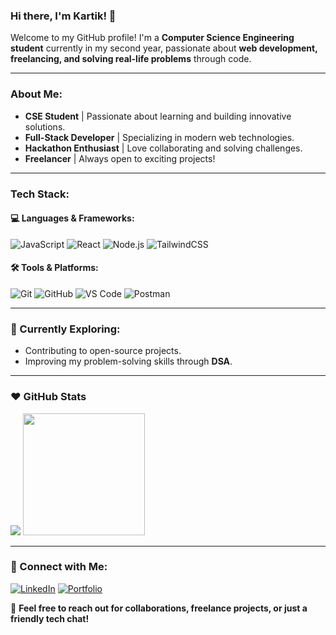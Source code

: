 ### Hi there, I'm Kartik! 👋

Welcome to my GitHub profile! I'm a **Computer Science Engineering student** currently in my second year, passionate about **web development, freelancing, and solving real-life problems** through code.

---

###  About Me:
-  **CSE Student** | Passionate about learning and building innovative solutions.
-  **Full-Stack Developer** | Specializing in modern web technologies.
-  **Hackathon Enthusiast** | Love collaborating and solving challenges.
-  **Freelancer** | Always open to exciting projects!

---

###  Tech Stack:
#### 💻 Languages & Frameworks:
![JavaScript](https://img.shields.io/badge/JavaScript-%23F7DF1E.svg?style=for-the-badge&logo=javascript&logoColor=black)
![React](https://img.shields.io/badge/React-%2361DAFB.svg?style=for-the-badge&logo=react&logoColor=black)
![Node.js](https://img.shields.io/badge/Node.js-%23339933.svg?style=for-the-badge&logo=node.js&logoColor=white)
![TailwindCSS](https://img.shields.io/badge/TailwindCSS-%2338B2AC.svg?style=for-the-badge&logo=tailwind-css&logoColor=white)

#### 🛠️ Tools & Platforms:
![Git](https://img.shields.io/badge/Git-%23F05032.svg?style=for-the-badge&logo=git&logoColor=white)
![GitHub](https://img.shields.io/badge/GitHub-%23181717.svg?style=for-the-badge&logo=github&logoColor=white)
![VS Code](https://img.shields.io/badge/VS%20Code-%23007ACC.svg?style=for-the-badge&logo=visual-studio-code&logoColor=white)
![Postman](https://img.shields.io/badge/Postman-%23FF6C37.svg?style=for-the-badge&logo=postman&logoColor=white)

---

### 🌱 Currently Exploring:
- Contributing to open-source projects.
- Improving my problem-solving skills through **DSA**.

---


### ❤️ GitHub Stats
![](http://github-profile-summary-cards.vercel.app/api/cards/stats?username=kartik7588&theme=aura_dark)</img> <a href="https://github-readme-stats.vercel.app/api/top-langs/?username=kartik7588&langs_count=10&theme=github_dark_dimmed&show_icons=true&hide_border=false&layout=compact"><img src="https://github-readme-stats.vercel.app/api/top-langs/?username=kartik7588&langs_count=10&theme=github_dark_dimmed&show_icons=true&hide_border=false&layout=compact" height=195px></img></a></p>


---

### 🤝 Connect with Me:
[![LinkedIn](https://img.shields.io/badge/LinkedIn-%230077B5.svg?style=for-the-badge&logo=linkedin&logoColor=white)](https://www.linkedin.com/in/kartik-jangid-4a7b4828b/)
[![Portfolio](https://img.shields.io/badge/Portfolio-%23000000.svg?style=for-the-badge&logo=vercel&logoColor=white)](https://linktr.ee/kartikjangid7)

💌 **Feel free to reach out for collaborations, freelance projects, or just a friendly tech chat!**
